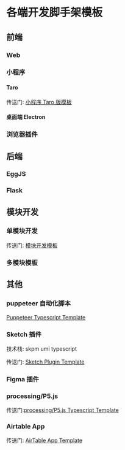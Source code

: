 # 各端开发脚手架模板

## 前端

### Web

### 小程序

#### Taro

传送门: [小程序 Taro 版模板](https://github.com/arvinxx/miniapp-taro-template)

#### 桌面端 Electron

### 浏览器插件

## 后端

### EggJS

### Flask

## 模块开发

### 单模块开发

传送门: [模块开发模板](https://github.com/arvinxx/module-develop-template)

### 多模块模板

## 其他

### puppeteer 自动化脚本

[Puppeteer Typescript Template](https://github.com/arvinxx/puppeteer-typescript-template)

### Sketch 插件

技术栈: skpm umi typescript

传送门: [Sketch Plugin Template](https://github.com/arvinxx/sketch-plugin-template)

### Figma 插件

### processing/P5.js

传送门:[processing/P5.js Typescript Template](https://github.com/arvinxx/p5-typescript-template)

### Airtable App

传送门: [AirTable App Template](https://github.com/arvinxx/airtable-app-template)
